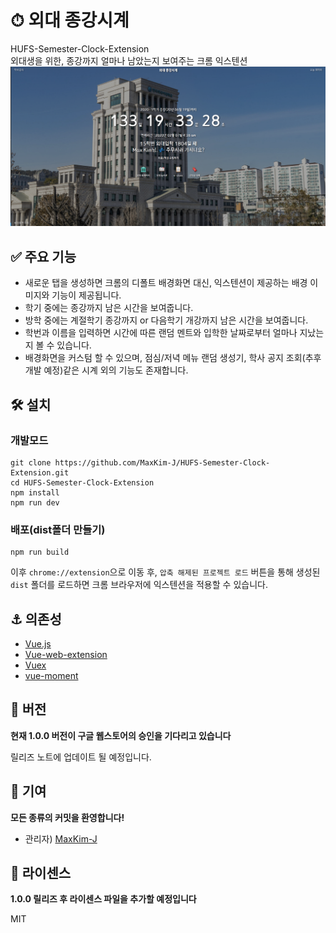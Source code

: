 # ⏱ 외대 종강시계
<!-- [![HitCount](http://hits.dwyl.com/maxkim-j/https://githubcom/MaxKim-J/HUFS-Semester-Clock-Extension.svg)](http://hits.dwyl.com/maxkim-j/https://githubcom/MaxKim-J/HUFS-Semester-Clock-Extension) -->
HUFS-Semester-Clock-Extension  
외대생을 위한, 종강까지 얼마나 남았는지 보여주는 크롬 익스텐션  
![스크린샷](Readme_screenshot.png)

## ✅ 주요 기능

- 새로운 탭을 생성하면 크롬의 디폴트 배경화면 대신, 익스텐션이 제공하는 배경 이미지와 기능이 제공됩니다.
- 학기 중에는 종강까지 남은 시간을 보여줍니다.
- 방학 중에는 계절학기 종강까지 or 다음학기 개강까지 남은 시간을 보여줍니다.
- 학번과 이름을 입력하면 시간에 따른 랜덤 멘트와 입학한 날짜로부터 얼마나 지났는지 볼 수 있습니다.
- 배경화면을 커스텀 할 수 있으며, 점심/저녁 메뉴 랜덤 생성기, 학사 공지 조회(추후 개발 예정)같은 시계 외의 기능도 존재합니다.

## 🛠 설치
### 개발모드
```shell
git clone https://github.com/MaxKim-J/HUFS-Semester-Clock-Extension.git
cd HUFS-Semester-Clock-Extension
npm install
npm run dev
```
### 배포(dist폴더 만들기)
```shell
npm run build
```
이후 `chrome://extension`으로 이동 후, `압축 해제된 프로젝트 로드` 버튼을 통해 생성된 `dist` 폴더를 로드하면 크롬 브라우저에 익스텐션을 적용할 수 있습니다.

## ⚓ 의존성  
- [Vue.js](https://github.com/vuejs/vue)
- [Vue-web-extension](https://github.com/Kocal/vue-web-extension)
- [Vuex](https://github.com/vuejs/vuex)
- [vue-moment](https://github.com/brockpetrie/vue-moment)

## 🚩 버전

**현재 1.0.0 버전이 구글 웹스토어의 승인을 기다리고 있습니다**

릴리즈 노트에 업데이트 될 예정입니다.

## 👨 기여
**모든 종류의 커밋을 환영합니다!**
- 관리자) [MaxKim-J](https://github.com/MaxKim-J)

## 📢 라이센스
**1.0.0 릴리즈 후 라이센스 파일을 추가할 예정입니다**

MIT
